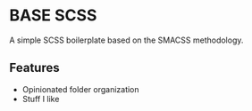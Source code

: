 # BASE SCSS
A simple SCSS boilerplate based on the SMACSS methodology.

## Features
- Opinionated folder organization
- Stuff I like
